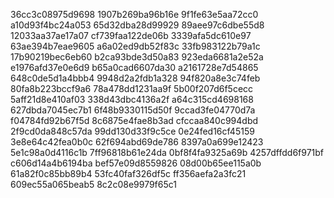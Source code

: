 36cc3c08975d9698
1907b269ba96b16e
9f1fe63e5aa72cc0
a10d93f4bc24a053
65d32dba28d99929
89aee97c6dbe55d8
12033aa37ae17a07
cf739faa122de06b
3339afa5dc610e97
63ae394b7eae9605
a6a02ed9db52f83c
33fb983122b79a1c
17b90219bec6eb60
b2ca93bde3d50a83
923eda6681a2e52a
e1976afd37e0e6d9
b65a0cad6607da30
a2161728e7d54865
648c0de5d1a4bbb4
9948d2a2fdb1a328
94f820a8e3c74feb
80fa8b223bccf9a6
78a478dd1231aa9f
5b00f207d6f5cecc
5aff21d8e410af03
338d43dbc4136a2f
a64c315cd4698168
627dbda7045ec7b1
6f48b9330115d50f
9ccad3fe04770d7a
f04784fd92b67f5d
8c6875e4fae8b3ad
cfccaa840c994dbd
2f9cd0da848c57da
99dd130d33f9c5ce
0e24fed16cf45159
3e8e64c42fea0b0c
62f694abd69de786
8397a0a699e12423
5e1c98a0d4116c1b
7ff96818b61e24da
0bf8f4fa9325a69b
4257dffdd6f971bf
c606d14a4b6194ba
bef57e09d8559826
08d00b65ee115a0b
61a82f0c85bb89b4
53fc40faf326df5c
ff356aefa2a3fc21
609ec55a065beab5
8c2c08e9979f65c1
